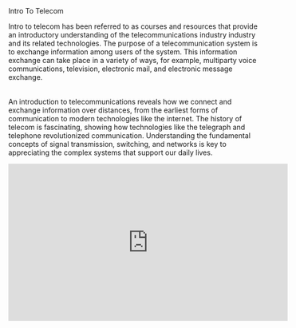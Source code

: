 <html>
       <head>Intro To Telecom</head>

<body>
<table>
<p>Intro to telecom has been referred to as courses and resources that provide an introductory understanding of the telecommunications industry 
  industry and its related technologies. The purpose of a telecommunication system is to exchange information among users of the system. This information exchange can take place in a variety of ways, for example, multiparty voice communications, television, electronic mail, and electronic message exchange. </p>
</table>

<p>An introduction to telecommunications reveals how we connect and exchange information over distances, from the earliest forms of communication to modern technologies like the internet. The history of telecom is fascinating, showing how technologies like the telegraph and telephone revolutionized communication. Understanding the fundamental concepts of signal transmission, switching, and networks is key to appreciating the complex systems that support our daily lives. </p>

  <iframe width="560" height="315" src="https://www.youtube.com/embed/jmymVdxbKWU?si=91IoUq2f8HF04H8H" title="YouTube video player" frameborder="0" allow="accelerometer; autoplay; clipboard-write; encrypted-media; gyroscope; picture-in-picture; web-share" referrerpolicy="strict-origin-when-cross-origin" allowfullscreen></iframe>



  
</body>


















  
</html>
